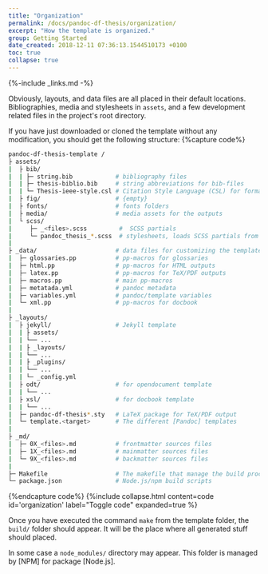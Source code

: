```yaml
---
title: "Organization"
permalink: /docs/pandoc-df-thesis/organization/
excerpt: "How the template is organized."
group: Getting Started
date_created: 2018-12-11 07:36:13.1544510173 +0100
toc: true
collapse: true
---
```


{%-include _links.md -%}

Obviously, layouts, and data files are all placed in their default locations. Bibliographies, media and stylesheets in `assets`, and a few development related files in the project's root directory.

If you have just downloaded or cloned the template without any modification, you should get the following structure:
{%capture code%}
```bash
pandoc-df-thesis-template /
├ assets/
|  ├ bib/
|  | ├─ string.bib            # bibliography files
|  | ├─ thesis-biblio.bib     # string abbreviations for bib-files
|  | └─ Thesis-ieee-style.csl # Citation Style Language (CSL) for formatting of citations and bibliographies. 
|  ├ fig/                     # {empty}
|  ├ fonts/                   # fonts folders
|  ├ media/                   # media assets for the outputs
|  └ scss/
|     ├─ _<files>.scss         #  SCSS partials 
|     └─ pandoc_thesis_*.scss  # stylesheets, loads SCSS partials from '_<files>.scss'
|
├ _data/                      # data files for customizing the template
|  ├─ glossaries.pp           # pp-macros for glossaries
|  ├─ html.pp                 # pp-macros for HTML outputs
|  ├─ latex.pp                # pp-macros for TeX/PDF outputs
|  ├─ macros.pp               # main pp-macros 
|  ├─ metatada.yml            # pandoc metadata 
|  ├─ variables.yml           # pandoc/template variables 
|  └─ xml.pp                  # pp-macros for docbook 
|
├ _layouts/
|  ├ jekyll/                  # Jekyll template
|  | ├ assets/
|  | └── ...
|  | ├ _layouts/
|  | └── ...
|  | ├ _plugins/
|  | └── ...
|  | └─ _config.yml
|  ├ odt/                     # for opendocument template
|  | └── ...
|  ├ xsl/                     # for docbook template
|  | └── ...
|  ├─ pandoc-df-thesis*.sty   # LaTeX package for TeX/PDF output
|  └─ template.<target>       # The different [Pandoc] templates
|
├ _md/
|  ├─ 0X_<files>.md           # frontmatter sources files
|  ├─ 1X_<files>.md           # mainmatter sources files
|  └─ 9X_<files>.md           # backmatter sources files
|
├─ Makefile                   # The makefile that manage the build process
└─ package.json               # Node.js/npm build scripts
```
{%endcapture code%}
{%include collapse.html content=code id='organization' label="Toggle code" expanded=true %}

Once you have executed the command `make` from the template folder, the `build/` folder should appear.
It will be the place where all generated stuff should placed.

In some case a `node_modules/` directory may appear. This folder is managed by [NPM] for package [Node.js].

